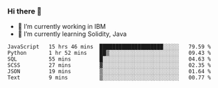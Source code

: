 ### Hi there 👋

<!--
**mathcodeman/mathcodeman** is a ✨ _special_ ✨ repository because its `README.md` (this file) appears on your GitHub profile.

Here are some ideas to get you started:

- 🔭 I’m currently working on ...
- 🌱 I’m currently learning ...
- 👯 I’m looking to collaborate on ...
- 🤔 I’m looking for help with ...
- 💬 Ask me about ...
- 📫 How to reach me: ...
- 😄 Pronouns: ...
- ⚡ Fun fact: ...
-->

- 🔭 I’m currently working in IBM
- 🌱 I’m currently learning Solidity, Java

<!--START_SECTION:waka-->

```text
JavaScript   15 hrs 46 mins  ████████████████████░░░░░   79.59 %
Python       1 hr 52 mins    ██▒░░░░░░░░░░░░░░░░░░░░░░   09.43 %
SQL          55 mins         █░░░░░░░░░░░░░░░░░░░░░░░░   04.63 %
SCSS         27 mins         ▓░░░░░░░░░░░░░░░░░░░░░░░░   02.35 %
JSON         19 mins         ▒░░░░░░░░░░░░░░░░░░░░░░░░   01.64 %
Text         9 mins          ▒░░░░░░░░░░░░░░░░░░░░░░░░   00.77 %
```

<!--END_SECTION:waka-->
